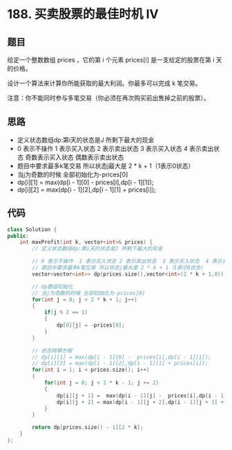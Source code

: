 # 188. 买卖股票的最佳时机 IV

## 题目

给定一个整数数组 prices ，它的第 i 个元素 prices[i] 是一支给定的股票在第 i 天的价格。

设计一个算法来计算你所能获取的最大利润。你最多可以完成 k 笔交易。

注意：你不能同时参与多笔交易（你必须在再次购买前出售掉之前的股票）。


## 思路

* 定义状态数组dp:第i天的状态是J 所剩下最大的现金
* 0 表示不操作  1 表示买入状态 2 表示卖出状态  3 表示买入状态  4 表示卖出状态   奇数表示买入状态  偶数表示卖出状态
* 题目中要求最多k笔交易 所以状态j最大是 2 * k + 1（1表示0状态）
* 当j为奇数的时候 全部初始化为-prices[0]
*  dp[i][1] = max(dp[i - 1][0] -  prices[i],dp[i - 1][1]);
*  dp[i][2] = max(dp[i - 1][2],dp[i - 1][1] + prices[i]);

## 代码

```cpp
class Solution {
public:
    int maxProfit(int k, vector<int>& prices) {
        // 定义状态数组dp:第i天的状态是J 所剩下最大的现金

        // 0 表示不操作  1 表示买入状态 2 表示卖出状态  3 表示买入状态  4 表示卖出状态   奇数表示买入状态  偶数表示卖出状态
        // 题目中要求最多k笔交易 所以状态j最大是 2 * k + 1（1表示0状态）
        vector<vector<int>> dp(prices.size(),vector<int>(2 * k + 1,0));

        // dp数组初始化
        // 当j为奇数的时候 全部初始化为-prices[0]
        for(int j = 0; j < 2 * k + 1; j++)
        {
            if(j % 2 == 1)
            {
                dp[0][j] = -prices[0];
            }
        }

        // 状态转移方程
        // dp[i][1] = max(dp[i - 1][0] -  prices[i],dp[i - 1][1]);
        // dp[i][2] = max(dp[i - 1][2],dp[i - 1][1] + prices[i]);
        for(int i = 1; i < prices.size(); i++)
        {
            for(int j = 0; j < 2 * k - 1; j += 2)
            {
                dp[i][j + 1] =  max(dp[i - 1][j] -  prices[i],dp[i - 1][j + 1]);
                dp[i][j + 2] = max(dp[i - 1][j + 2],dp[i - 1][j + 1] + prices[i]);
            }
        }

        return dp[prices.size() - 1][2 * k];
    }
};

```
